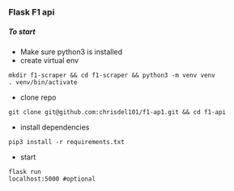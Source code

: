 ### Flask F1 api

##### To start

- Make sure python3 is installed
- create virtual env

```
mkdir f1-scraper && cd f1-scraper && python3 -m venv venv
. venv/bin/activate
```

- clone repo

```
git clone git@github.com:chrisdel101/f1-ap1.git && cd f1-api
```

- install dependencies

```
pip3 install -r requirements.txt
```

- start

```
flask run
localhost:5000 #optional
```
